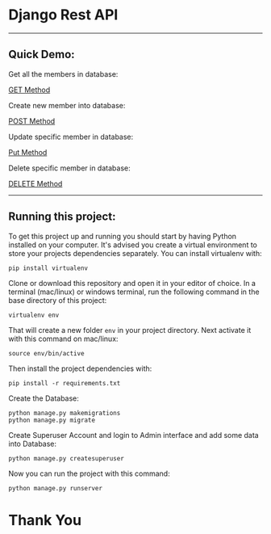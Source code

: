 # Django Rest API

---

## Quick Demo:

Get all the members in database:

[GET Method](http://santoshk.pythonanywhere.com/api/members/)

Create new member into database:

[POST Method](http://santoshk.pythonanywhere.com/api/members/)

Update specific member in database:

[Put Method](http://santoshk.pythonanywhere.com/api/member/1/)

Delete specific member in database:

[DELETE Method](http://santoshk.pythonanywhere.com/api/member/1/)

---

## Running this project:

To get this project up and running you should start by having Python installed on your computer. It's advised you create a virtual environment to store your projects dependencies separately. You can install virtualenv with:

```
pip install virtualenv
```

Clone or download this repository and open it in your editor of choice. In a terminal (mac/linux) or windows terminal, run the following command in the base directory of this project:

```
virtualenv env
```

That will create a new folder `env` in your project directory. Next activate it with this command on mac/linux:

```
source env/bin/active
```

Then install the project dependencies with:

```
pip install -r requirements.txt
```

Create the Database:

```
python manage.py makemigrations
python manage.py migrate
```

Create Superuser Account and login to Admin interface and add some data into Database:

```
python manage.py createsuperuser
```

Now you can run the project with this command:

```
python manage.py runserver
```

# Thank You
